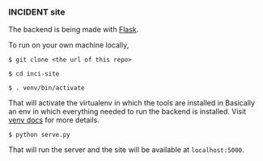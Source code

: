 ### INCIDENT site

The backend is being made with [Flask](http://flask.pocoo.org). 

To run on your own machine locally,
    
    $ git clone <the url of this repo>

    $ cd inci-site

    $ . venv/bin/activate

That will activate the virtualenv in which the tools are installed in
Basically an env in which everything needed to run the backend is installed.
Visit [venv docs](http://www.virtualenv.org/en/latest/) for more details.

    $ python serve.py 

That will run the server and the site will be available at `localhost:5000`.


